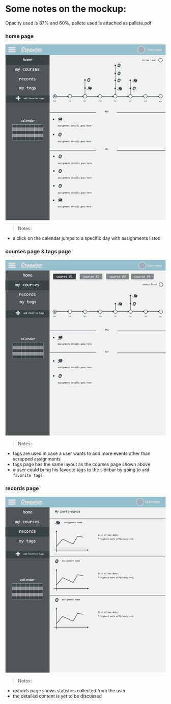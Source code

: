# Some notes on the mockup:

<p> Opacity used is 87% and 60%, pallete used is attached as pallete.pdf </p>

### home page
![home page](documentation/web_mockup_Mark/home_page.png)

> Notes:

* a click on the calendar jumps to a specific day with assignments listed

### courses page & tags page
![home page](documentation/web_mockup_Mark/my_courses.png)

> Notes:

* tags are used in case a user wants to add more events other than scrapped assignments
* tags page has the same layout as the courses page shown above
* a user could bring his favorite tags to the sidebar by going to `add favorite tags`

### records page
![home page](documentation/web_mockup_Mark/records.png)

> Notes:

* records page shows statistics collected from the user
* the detailed content is yet to be discussed

